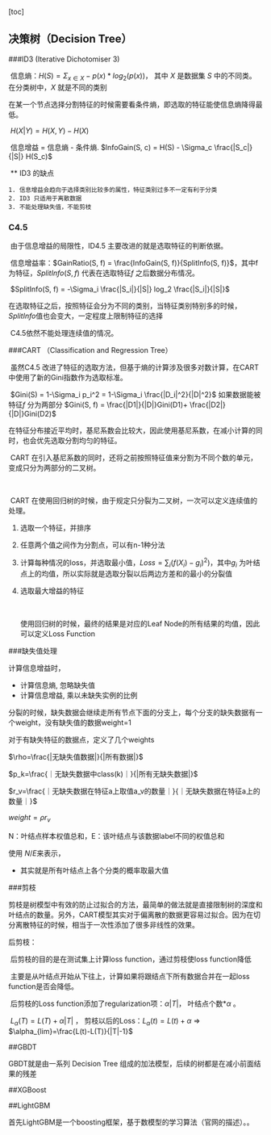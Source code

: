 [toc]

## 决策树（Decision Tree）

###ID3 (Iterative Dichotomiser 3)

​	信息熵：$H(S)=\Sigma_{x \in X } -p(x) * log_2(p(x))$​， 其中 $X$​ 是数据集 $S$​ 中的不同类。在分类树中，$X$​ 就是不同的类别

​	在某一个节点选择分割特征的时候需要看条件熵，即选取的特征能使信息熵降得最低。

​	$H(X|Y) = H(X, Y) - H(X)$

​	信息增益 = 信息熵 - 条件熵.  $InfoGain(S, c) = H(S) - \Sigma_c \frac{|S_c|}{|S|} H(S_c)$​​ 

​	** ID3 的缺点

	1. 信息增益会趋向于选择类别比较多的属性，特征类别过多不一定有利于分类
	2. ID3 只适用于离散数据
	3. 不能处理缺失值，不能剪枝



### C4.5

​	由于信息增益的局限性，ID4.5 主要改进的就是选取特征的判断依据。

​	信息增益率：$GainRatio(S, f) = \frac{InfoGain(S, f)}{SplitInfo(S, f)}$​​​​，其中f为特征，$SplitInfo(S, f)$ 代表在选取特征$f$ 之后数据分布情况。

​	$SplitInfo(S, f) = -\Sigma_i \frac{|S_i|}{|S|} log_2 \frac{|S_i|}{|S|}$​

​	在选取特征之后，按照特征会分为不同的类别，当特征类别特别多的时候，$SplitInfo$​​ 值也会变大，一定程度上限制特征的选择



​	C4.5依然不能处理连续值的情况。



###CART （Classification and Regression Tree）

​	虽然C4.5 改进了特征的选取方法，但基于熵的计算涉及很多对数计算，在CART中使用了新的Gini指数作为选取标准。

​	$Gini(S) = 1-\Sigma_i p_i^2 = 1-\Sigma_i \frac{|D_i|^2}{|D|^2}$​​​  如果数据能被特征$f$ 分为两部分 $Gini(S, f) = \frac{|D1|}{|D|}Gini(D1)+ \frac{|D2|}{|D|}Gini(D2)$​

​	在特征分布接近平均时，基尼系数会比较大，因此使用基尼系数，在减小计算的同时，也会优先选取分割均匀的特征。



​	CART 在引入基尼系数的同时，还将之前按照特征值来分割为不同个数的单元，变成只分为两部分的二叉树。

​	

​	CART 在使用回归树的时候，由于规定只分裂为二叉树，一次可以定义连续值的处理。

 1. 选取一个特征，并排序

 2. 任意两个值之间作为分割点，可以有n-1种分法

 3. 计算每种情况的loss，并选取最小值，$Loss = \sum_i (f(X_i)-g_i)^2)$，其中$g_i$ 为叶结点上的均值，所以实际就是选取分裂以后两边方差和的最小的分裂值

 4. 选取最大增益的特征

    ​	

    使用回归树的时候，最终的结果是对应的Leaf Node的所有结果的均值，因此可以定义Loss Function

    

    

###缺失值处理

计算信息增益时，

- 计算信息熵, 忽略缺失值
- 计算信息增益, 乘以未缺失实例的比例

分裂的时候，缺失数据会继续走所有节点下面的分支上，每个分支的缺失数据有一个weight，没有缺失值的数据weight=1

对于有缺失特征的数据点，定义了几个weights

$\rho=\frac{|无缺失值数据|}{|所有数据|}$​​​

$p_k=\frac{｜无缺失数据中class(k)｜}{|所有无缺失数据|}$

$r_v=\frac{｜无缺失数据在特征a上取值a_v的数量｜}{｜无缺失数据在特征a上的数量｜}$​

$weight = \rho r_v$

N：叶结点样本权值总和，E：该叶结点与该数据label不同的权值总和

使用 $N/E$​ ​来表示，

* 其实就是所有叶结点上各个分类的概率取最大值



###剪枝

剪枝是树模型中有效的防止过拟合的方法，最简单的做法就是直接限制树的深度和叶结点的数量。另外，CART模型其实对于偏离散的数据更容易过拟合。因为在切分离散特征的时候，相当于一次性添加了很多非线性的效果。

后剪枝：

​	后剪枝的目的是在测试集上计算loss function，通过剪枝使loss function降低

​	主要是从叶结点开始从下往上，计算如果将跟结点下所有数据合并在一起loss function是否会降低。

​	后剪枝的Loss function添加了regularization项：$\alpha |T|$， 叶结点个数*$\alpha$ 。

​	$L_\alpha(T) = L(T) + \alpha|T|$ ， 剪枝以后的Loss：$L_\alpha(t) = L(t)+\alpha$  => $\alpha_{lim}=\frac{L(t)-L(T)}{|T|-1}$	





##GBDT

GBDT就是由一系列 Decision Tree 组成的加法模型，后续的树都是在减小前面结果的残差





##XGBoost





##LightGBM

首先LightGBM是一个boosting框架，基于数模型的学习算法（官网的描述）。。

